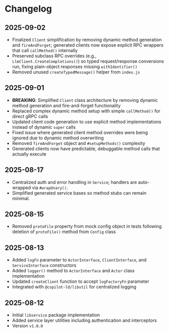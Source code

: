 # Changelog

## 2025-09-02

- Finalized `Client` simplification by removing dynamic method generation and
  `fireAndForget`; generated clients now expose explicit RPC wrappers that call
  `callMethod()` internally
- Preserved subclass RPC overrides (e.g., `LlmClient.CreateCompletions()`) so
  typed request/response conversions run, fixing plain-object responses missing
  `withIdentifier()`
- Removed unused `createTypedMessage()` helper from `index.js`

## 2025-09-01

- **BREAKING**: Simplified `Client` class architecture by removing dynamic
  method generation and fire-and-forget functionality
- Replaced complex dynamic method setup with simple `callMethod()` for direct
  gRPC calls
- Updated client code generation to use explicit method implementations instead
  of dynamic `super` calls
- Fixed issue where generated client method overrides were being ignored due to
  dynamic method overwriting
- Removed `fireAndForget` object and `#setupMethods()` complexity
- Generated clients now have predictable, debuggable method calls that actually
  execute

## 2025-08-17

- Centralized auth and error handling in `Service`; handlers are auto-wrapped
  via `#wrapUnary()`.
- Simplified generated service bases so method stubs can remain minimal.

## 2025-08-15

- Removed `protoFile` property from mock config object in tests following
  deletion of `protoFile()` method from `Config` class

## 2025-08-13

- Added `logFn` parameter to `ActorInterface`, `ClientInterface`, and
  `ServiceInterface` constructors
- Added `logger()` method to `ActorInterface` and `Actor` class implementation
- Updated `createClient` function to accept `logFactoryFn` parameter
- Integrated with `@copilot-ld/libutil` for centralized logging

## 2025-08-12

- Initial `libservice` package implementation
- Added service layer utilities including authentication and interceptors
- Version `v1.0.0`
